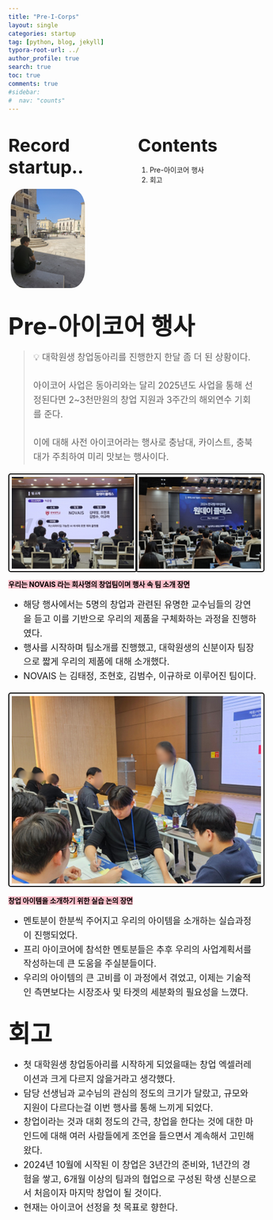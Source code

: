 ```yaml
---
title: "Pre-I-Corps"
layout: single
categories: startup
tag: [python, blog, jekyll]
typora-root-url: ../
author_profile: true
search: true
toc: true
comments: true
#sidebar:
#  nav: "counts"
---
```


<style>
@media (max-width: 768px) {
  /* Flex 컨테이너의 이미지가 부모 크기에 맞게 조정 */
  div[style*="display: flex;"] img {
    width: 100%;
    height: auto;
  }

  /* Flex 컨테이너의 영상이 부모 크기에 맞게 조정 */
  div[style*="display: flex;"] video {
    width: 100%;
    height: auto;
  }

  /* Grid 이미지는 이미 반응형으로 설정되어 있으므로 추가 수정 불필요 */
  img[style*="width: 415px;"] {
    width: 100%;
    height: auto;
  }

  /* 영상도 화면 크기에 맞게 조정 */
  video {
    max-width: 100%;
    height: auto;
    display: block; /* 중앙 정렬 문제 방지 */
  }
}
</style>

<div style="display: flex; justify-content: space-between; align-items: flex-start;">

  <div style="width: 48%;">
    <h2><span style="font-size: 36px; font-weight: bold;">Record startup..</span></h2>
    <img src="/images/2023-09-26-first/연구일지1/고민중.jpg" alt="CANVAS" style="border-radius: 20%; width: 150px; padding: 5px;">
  </div>

  <div style="width: 48%;">
    <h2><span style="font-size: 36px; font-weight: bold;">Contents</span></h2>
    <ol>
      <li>Pre-아이코어 행사</li>
      <li>회고</li>
    </ol>
  </div>

</div>

## <span style="font-size: 48px; font-weight: bold;">Pre-아이코어 행사</span>

<div style="font-size: 18px; line-height: 1.6;">
  <blockquote>
    💡 대학원생 창업동아리를 진행한지 한달 좀 더 된 상황이다.
    <br><br>
    아이코어 사업은 동아리와는 달리 2025년도 사업을 통해 선정된다면 2~3천만원의 창업 지원과 3주간의 해외연수 기회를 준다.
    <br><br>
    이에 대해 사전 아이코어라는 행사로 충남대, 카이스트, 충북대가 주최하여 미리 맛보는 행사이다.
  </blockquote>
</div>

<div style="display: grid; grid-template-columns: repeat(2, 1fr); gap: 10px;">
  <img src="/images/pre 아이코어.jpg" alt="운동" style="border: 2px solid #000; border-radius: 5px; padding: 5px; width: 100%; height: auto;">
  <img src="/images/pre 아이코어2.jpg" alt="운동" style="border: 2px solid #000; border-radius: 5px; padding: 5px; width: 100%; height: auto;">
</div>

<span style="background-color: pink; color: black;font-weight: bold;">우리는 NOVAIS 라는 회사명의 창업팀이며 행사 속 팀 소개 장면</span>

<div style="font-size: 18px; line-height: 1.6;">

  <ul>
    <li>해당 행사에서는 5명의 창업과 관련된 유명한 교수님들의 강연을 듣고 이를 기반으로 우리의 제품을 구체화하는 과정을 진행하였다.</li>
    <li>행사를 시작하며 팀소개를 진행했고, 대학원생의 신분이자 팀장으로 짧게 우리의 제품에 대해 소개했다.</li>
    <li>NOVAIS 는 김태정, 조현호, 김범수, 이규하로 이루어진 팀이다.</li>
  </ul>

</div>

<img src="/images/프리아이코어1.png" alt="CANVAS" style="border: 2px solid #000; border-radius: 5px; padding: 5px;">

<span style="background-color: pink; color: black;font-weight: bold;">창업 아이템을 소개하기 위한 실습 논의 장면</span>

<div style="font-size: 18px; line-height: 1.6;">

  <ul>
    <li>멘토분이 한분씩 주어지고 우리의 아이템을 소개하는 실습과정이 진행되었다.</li>
    <li>프리 아이코어에 참석한 멘토분들은 추후 우리의 사업계획서를 작성하는데 큰 도움을 주실분들이다.</li>
    <li>우리의 아이템의 큰 고비를 이 과정에서 겪었고, 이제는 기술적인 측면보다는 시장조사 및 타겟의 세분화의 필요성을 느꼈다.</li>
  </ul>

</div>

## <span style="font-size: 48px; font-weight: bold;">회고</span>

<div style="font-size: 18px; line-height: 1.6;">

  <ul>
    <li>첫 대학원생 창업동아리를 시작하게 되었을때는 창업 엑셀러레이션과 크게 다르지 않을거라고 생각했다.</li>
    <li>담당 선생님과 교수님의 관심의 정도의 크기가 달랐고, 규모와 지원이 다르다는걸 이번 행사를 통해 느끼게 되었다.</li>
    <li>창업이라는 것과 대회 정도의 간극, 창업을 한다는 것에 대한 마인드에 대해 여러 사람들에게 조언을 들으면서 계속해서 고민해왔다.</li>
    <li>2024년 10월에 시작된 이 창업은 3년간의 준비와, 1년간의 경험을 쌓고, 6개월 이상의 팀과의 협업으로 구성된 학생 신분으로서 처음이자 마지막 창업이 될 것이다.</li>
    <li>현재는 아이코어 선정을 첫 목표로 향한다.</li>
  </ul>

</div>